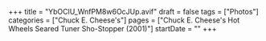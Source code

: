 +++
title = "YbOClU_WnfPM8w6OcJUp.avif"
draft = false
tags = ["Photos"]
categories = ["Chuck E. Cheese's"]
pages = ["Chuck E. Cheese's Hot Wheels Seared Tuner Sho-Stopper (2001)"]
startDate = ""
+++
